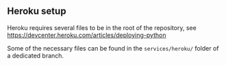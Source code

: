 ## Heroku setup

Heroku requires several files to be in the root of the repository, see <https://devcenter.heroku.com/articles/deploying-python>

Some of the necessary files can be found in the `services/heroku/` folder of a dedicated branch.
